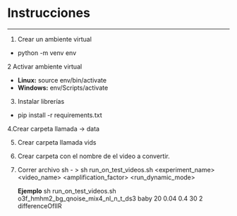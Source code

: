 # Instrucciones
----
1. Crear un ambiente virtual
- python -m venv env

2 Activar ambiente virtual

 - **Linux:** source env/bin/activate
 - **Windows:** env/Scripts/activate

3. Instalar librerías

 - pip install -r requirements.txt

4.Crear carpeta llamada -> data

5. Crear carpeta llamada vids
   
6. Crear carpeta con el nombre de el video a convertir. 

8.  Correr archivo sh - >
  sh run_on_test_videos.sh <experiment_name> <video_name> <amplification_factor> <run_dynamic_mode>

    **Ejemplo** sh run_on_test_videos.sh o3f_hmhm2_bg_qnoise_mix4_nl_n_t_ds3 baby 20 0.04 0.4 30 2 differenceOfIIR


